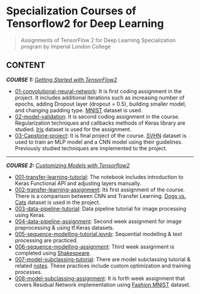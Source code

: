 # Specialization Courses of Tensorflow2 for Deep Learning  
> Assignments of TensorFlow 2 for Deep Learning Specialization program by Imperial London College 

## CONTENT  

***COURSE 1:*** *[Getting Started with TensorFlow2](https://github.com/gamzekecibas/tensorflow2-for-deep-learning/tree/main/getting-started-with-TensorFlow2)* 
* [01-convolutional-neural-network](https://github.com/gamzekecibas/tensorflow2-for-deep-learning/blob/main/getting-started-with-TensorFlow2/01-convolutional-neural-network.ipynb): It is first coding assignment in the project. It includes additional iterations such as increasing number of epochs,
  adding Dropout layer (dropout = 0.5), building smaller model, and changing padding type. [MNIST](https://www.tensorflow.org/datasets/catalog/mnist) dataset is used.   
* [02-model-validation](https://github.com/gamzekecibas/tensorflow2-for-deep-learning/blob/main/getting-started-with-TensorFlow2/02-model-validation.ipynb): 
It is second coding assignment in the course. Regularization techniques and callbacks methods of Keras library are studied. 
[Iris](https://archive.ics.uci.edu/ml/datasets/iris) dataset is used for the assignment.  
* [03-Capstone-project](https://github.com/gamzekecibas/tensorflow2-for-deep-learning/blob/main/getting-started-with-TensorFlow2/03-Capstone-project/03-capstone-project.ipynb): 
It is final project of the course. [SVHN](http://ufldl.stanford.edu/housenumbers/) dataset is used to train an MLP model and a CNN model using their guidelines. Previously studied
techniques are implemented to the project.  

***

***COURSE 2:*** *[Customizing Models with Tensorflow2](https://github.com/gamzekecibas/tensorflow2-for-deep-learning/tree/main/customizing-your-models-with-Tensorflow2)*
* [001-transfer-learning-tutorial](https://github.com/gamzekecibas/tensorflow2-for-deep-learning/blob/main/customizing-your-models-with-Tensorflow2/001-transfer-learning-tutorial.ipynb): The notebook includes introduction to Keras Functional API and adjusting layers manually.
* [002-transfer-learning-assignment](https://github.com/gamzekecibas/tensorflow2-for-deep-learning/blob/main/customizing-your-models-with-Tensorflow2/002-transfer-learning-assignment.ipynb): Its first assignment of the course. There is a comparison between CNN and Transfer Learning. [Dogs vs. Cats](https://www.kaggle.com/c/dogs-vs-cats) dataset is used in the project.
* [003-data-pipeline-tutorial](https://github.com/gamzekecibas/tensorflow2-for-deep-learning/blob/main/customizing-your-models-with-Tensorflow2/003-data-pipeline-tutorial.ipynb): Data pipeline tutorial for image processing using Keras.  
* [004-data-pipeline-assignment](https://github.com/gamzekecibas/tensorflow2-for-deep-learning/blob/main/customizing-your-models-with-Tensorflow2/004-data-pipeline-assignment.ipynb): Second week assignment for image preprocessing & using tf.Keras datasets.  
* [005-sequence-modelling-tutorial.ipynb](https://github.com/gamzekecibas/tensorflow2-for-deep-learning/blob/main/customizing-your-models-with-Tensorflow2/005-sequence-modelling-tutorial.ipynb): Sequential modelling & text processing are practiced.  
* [006-sequence-modelling-assignment](https://github.com/gamzekecibas/tensorflow2-for-deep-learning/blob/main/customizing-your-models-with-Tensorflow2/006-sequence-modelling-assignment.ipynb): Third week assignment is completed using [Shakespeare](https://www.kaggle.com/datasets/kingburrito666/shakespeare-plays).  
* [007-model-subclassing-tutorial](https://github.com/gamzekecibas/tensorflow2-for-deep-learning/blob/main/customizing-your-models-with-Tensorflow2/007-model-subclassing-tutorial.ipynb): There are model subclassing tutorial & related [notes](https://github.com/gamzekecibas/tensorflow2-for-deep-learning/blob/main/customizing-your-models-with-Tensorflow2/007-READING-tracking-metrics-in-custom-training-loops.ipynb). These practices include custom optimization and training processes.  
* [008-model-subclassing-assignment](https://github.com/gamzekecibas/tensorflow2-for-deep-learning/blob/main/customizing-your-models-with-Tensorflow2/008-model-subclassing-assignment.ipynb):  It is forth week assignment that covers Residual Network implementation using [Fashion MNIST](https://www.kaggle.com/datasets/zalando-research/fashionmnist) dataset.  
